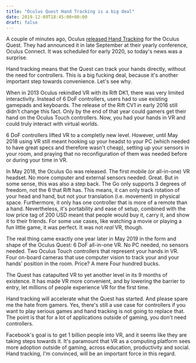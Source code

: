 ```yaml
---
title: "Oculus Quest Hand Tracking is a big deal"
date: 2019-12-09T18:45:00+00:00
draft: false
---
```


A couple of minutes ago, Oculus [released Hand Tracking](https://www.oculus.com/blog/thumbs-up-hand-tracking-now-available-on-oculus-quest/) for the Oculus Quest. They had announced it in late September at their yearly conference, Oculus Connect. It was scheduled for early 2020, so today's news was a surprise.


Hand tracking means that the Quest can track your hands directly, without the need for controllers. This is a big fucking deal, because it's another important step towards convenience. Let's see why.

When in 2013 Oculus rekindled VR with its Rift DK1, there was very limited interactivity. Instead of 6 DoF controllers, users had to use existing gamepads and keyboards. The release of the Rift CV1 in early 2016 still didn't change this fact. Only by the end of that year could gamers get their hand on the Oculus Touch controllers. Now, you had your hands in VR and could truly interact with virtual worlds.

6 DoF controllers lifted VR to a completly new level. However, until May 2018 using VR still meant hooking up your headst to your PC (which needed to have great specs and therefore wasn't cheap), setting up your sensors in your room, and praying that no reconfiguration of them was needed before or during your time in VR. 

In May 2018, the Oculus Go was released. The first mobile (or all-in-one) VR headset. No more computer and external sensors needed. Great. But in some sense, this was also a step back. The Go only supports 3 degrees of freedom, not the 6 that Rift has. This means, it can only track rotation of your head and hand, but not your translation (i.e. movement) in physical space. Furthermore, it only has one controller that is more of a remote than a hand. Nevertheless, it's portability and ease of setup, combined with the low price tag of 200 USD meant that people would buy it, carry it, and show it to their friends. For some use cases, like watching a movie or playing a fun little game, it was perfect. It was not *real* VR, though.

The real thing came exactly one year later in May 2019 in the form and shape of the Oculus Quest: 6 DoF all-in-one VR. No PC needed, no sensors needed. Two Oculus Touch controllers that represent your hands in VR. Four on-board cameras that use computer vision to track your and your hands' position in the room. Price? A mere Four hundred bucks.

The Quest has catapulted VR to yet another level in its 9 months of existence. It has made VR more convenient, and by lowering the barrier to entry, let millions of people experience VR for the first time.

Hand tracking will accelerate what the Quest has started. And please spare me the hate from gamers. Yes, there's still a use case for controllers if you want to play serious games and hand tracking is not going to replace that. The point is that for a lot of applications outside of gaming, you don't need controllers.

Facebook's goal is to get 1 billion people into VR, and it seems like they are taking steps towards it. It's paramount that VR as a computing platform sees more adoption outside of gaming, across education, productivity and social. Hand tracking, I'm convinced, will be an important force in this regard.
